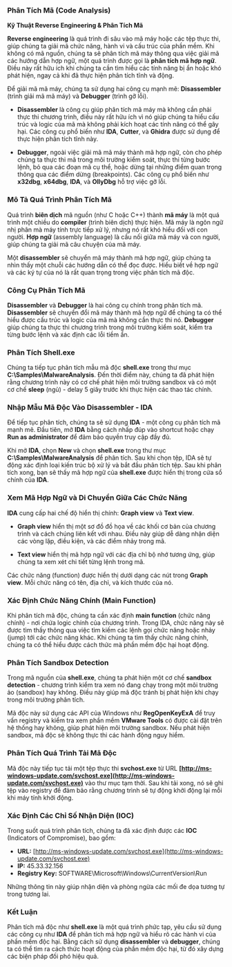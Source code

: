 ### Phân Tích Mã (Code Analysis)

**Kỹ Thuật Reverse Engineering & Phân Tích Mã**

**Reverse engineering** là quá trình đi sâu vào mã máy hoặc các tệp thực thi, giúp chúng ta giải mã chức năng, hành vi và cấu trúc của phần mềm. Khi không có mã nguồn, chúng ta sẽ phân tích mã máy thông qua việc giải mã các hướng dẫn hợp ngữ, một quá trình được gọi là **phân tích mã hợp ngữ**. Điều này rất hữu ích khi chúng ta cần tìm hiểu các tính năng bị ẩn hoặc khó phát hiện, ngay cả khi đã thực hiện phân tích tĩnh và động.

Để giải mã mã máy, chúng ta sử dụng hai công cụ mạnh mẽ: **Disassembler** (trình giải mã mã máy) và **Debugger** (trình gỡ lỗi).

* **Disassembler** là công cụ giúp phân tích mã máy mà không cần phải thực thi chương trình, điều này rất hữu ích vì nó giúp chúng ta hiểu cấu trúc và logic của mã mà không phải kích hoạt các tính năng có thể gây hại. Các công cụ phổ biến như **IDA**, **Cutter**, và **Ghidra** được sử dụng để thực hiện phân tích tĩnh này.

* **Debugger**, ngoài việc giải mã mã máy thành mã hợp ngữ, còn cho phép chúng ta thực thi mã trong môi trường kiểm soát, thực thi từng bước lệnh, bỏ qua các đoạn mã cụ thể, hoặc dừng tại những điểm quan trọng thông qua các điểm dừng (breakpoints). Các công cụ phổ biến như **x32dbg**, **x64dbg**, **IDA**, và **OllyDbg** hỗ trợ việc gỡ lỗi.

### Mô Tả Quá Trình Phân Tích Mã

Quá trình **biên dịch** mã nguồn (như C hoặc C++) thành **mã máy** là một quá trình một chiều do **compiler** (trình biên dịch) thực hiện. Mã máy là ngôn ngữ nhị phân mà máy tính trực tiếp xử lý, nhưng nó rất khó hiểu đối với con người. **Hợp ngữ** (assembly language) là cầu nối giữa mã máy và con người, giúp chúng ta giải mã câu chuyện của mã máy.

Một **disassembler** sẽ chuyển mã máy thành mã hợp ngữ, giúp chúng ta nhìn thấy một chuỗi các hướng dẫn có thể đọc được. Hiểu biết về hợp ngữ và các ký tự của nó là rất quan trọng trong việc phân tích mã độc.

### Công Cụ Phân Tích Mã

**Disassembler** và **Debugger** là hai công cụ chính trong phân tích mã. **Disassembler** sẽ chuyển đổi mã máy thành mã hợp ngữ để chúng ta có thể hiểu được cấu trúc và logic của mã mà không cần thực thi nó. **Debugger** giúp chúng ta thực thi chương trình trong môi trường kiểm soát, kiểm tra từng bước lệnh và xác định các lỗi tiềm ẩn.

### Phân Tích Shell.exe

Chúng ta tiếp tục phân tích mẫu mã độc **shell.exe** trong thư mục **C:\Samples\MalwareAnalysis**. Đến thời điểm này, chúng ta đã phát hiện rằng chương trình này có cơ chế phát hiện môi trường sandbox và có một cơ chế **sleep** (ngủ) - delay 5 giây trước khi thực hiện các thao tác chính.

### Nhập Mẫu Mã Độc Vào **Disassembler** - IDA

Để tiếp tục phân tích, chúng ta sẽ sử dụng **IDA** - một công cụ phân tích mã mạnh mẽ. Đầu tiên, mở **IDA** bằng cách nhấp đúp vào shortcut hoặc chạy **Run as administrator** để đảm bảo quyền truy cập đầy đủ.

Khi mở **IDA**, chọn **New** và chọn **shell.exe** trong thư mục **C:\Samples\MalwareAnalysis** để phân tích. Sau khi chọn tệp, IDA sẽ tự động xác định loại kiến trúc bộ xử lý và bắt đầu phân tích tệp. Sau khi phân tích xong, bạn sẽ thấy mã hợp ngữ của **shell.exe** được hiển thị trong cửa sổ chính của **IDA**.

### Xem Mã Hợp Ngữ và Di Chuyển Giữa Các Chức Năng

**IDA** cung cấp hai chế độ hiển thị chính: **Graph view** và **Text view**.

* **Graph view** hiển thị một sơ đồ đồ họa về các khối cơ bản của chương trình và cách chúng liên kết với nhau. Điều này giúp dễ dàng nhận diện các vòng lặp, điều kiện, và các điểm nhảy trong mã.

* **Text view** hiển thị mã hợp ngữ với các địa chỉ bộ nhớ tương ứng, giúp chúng ta xem xét chi tiết từng lệnh trong mã.

Các chức năng (function) được hiển thị dưới dạng các nút trong **Graph view**. Mỗi chức năng có tên, địa chỉ, và kích thước của nó.

### Xác Định Chức Năng Chính (Main Function)

Khi phân tích mã độc, chúng ta cần xác định **main function** (chức năng chính) - nơi chứa logic chính của chương trình. Trong IDA, chức năng này sẽ được tìm thấy thông qua việc tìm kiếm các lệnh gọi chức năng hoặc nhảy (jump) tới các chức năng khác. Khi chúng ta tìm thấy chức năng chính, chúng ta có thể hiểu được cách thức mà phần mềm độc hại hoạt động.

### Phân Tích Sandbox Detection

Trong mã nguồn của **shell.exe**, chúng ta phát hiện một cơ chế **sandbox detection** - chương trình kiểm tra xem nó đang chạy trong một môi trường ảo (sandbox) hay không. Điều này giúp mã độc tránh bị phát hiện khi chạy trong môi trường phân tích.

Mã độc này sử dụng các API của Windows như **RegOpenKeyExA** để truy vấn registry và kiểm tra xem phần mềm **VMware Tools** có được cài đặt trên hệ thống hay không, giúp phát hiện môi trường sandbox. Nếu phát hiện sandbox, mã độc sẽ không thực thi các hành động nguy hiểm.

### Phân Tích Quá Trình Tải Mã Độc

Mã độc này tiếp tục tải một tệp thực thi **svchost.exe** từ URL **[http://ms-windows-update.com/svchost.exe](http://ms-windows-update.com/svchost.exe)** vào thư mục tạm thời. Sau khi tải xong, nó sẽ ghi tệp vào registry để đảm bảo rằng chương trình sẽ tự động khởi động lại mỗi khi máy tính khởi động.

### Xác Định Các Chỉ Số Nhận Diện (IOC)

Trong suốt quá trình phân tích, chúng ta đã xác định được các **IOC** (Indicators of Compromise), bao gồm:

* **URL:** [http://ms-windows-update.com/svchost.exe](http://ms-windows-update.com/svchost.exe)
* **IP:** 45.33.32.156
* **Registry Key:** SOFTWARE\Microsoft\Windows\CurrentVersion\Run

Những thông tin này giúp nhận diện và phòng ngừa các mối đe dọa tương tự trong tương lai.

### Kết Luận

Phân tích mã độc như **shell.exe** là một quá trình phức tạp, yêu cầu sử dụng các công cụ như **IDA** để phân tích mã hợp ngữ và hiểu rõ các hành vi của phần mềm độc hại. Bằng cách sử dụng **disassembler** và **debugger**, chúng ta có thể tìm ra cách thức hoạt động của phần mềm độc hại, từ đó xây dựng các biện pháp đối phó hiệu quả.
